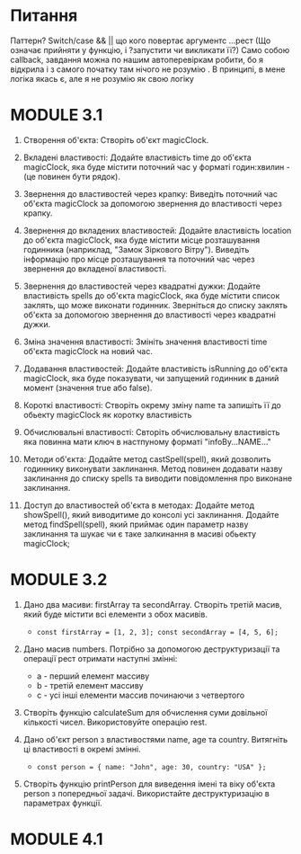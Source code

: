 # Питання

Паттерн?
Switch/case
&& || що кого повертає
аргументс
…рест
(Що означає прийняти у функцію, і ?запустити чи викликати її?)
Само собою callback, завдання можна по нашим автоперевіркам робити, бо я відкрила і з самого початку там нічого не розумію .
В принципі, в мене логіка якась є, але я не розумію як свою логіку

# MODULE 3.1

1. Створення об'єкта:
   Створіть об'єкт magicClock.

1. Вкладені властивості:
   Додайте властивість time до об'єкта magicClock, яка буде містити поточний час у форматі годин:хвилин - (це повинен бути рядок).

1. Звернення до властивостей через крапку:
   Виведіть поточний час об'єкта magicClock за допомогою звернення до властивості через крапку.

1. Звернення до вкладених властивостей:
   Додайте властивість location до об'єкта magicClock, яка буде містити місце розташування годинника (наприклад, "Замок Зіркового Вітру"). Виведіть інформацію про місце розташування та поточний час через звернення до вкладеної властивості.

1. Звернення до властивостей через квадратні дужки:
   Додайте властивість spells до об'єкта magicClock, яка буде містити список заклять, що може виконати годинник. Зверніться до списку заклять об'єкта за допомогою звернення до властивості через квадратні дужки.

1. Зміна значення властивості:
   Змініть значення властивості time об'єкта magicClock на новий час.

1. Додавання властивостей:
   Додайте властивість isRunning до об'єкта magicClock, яка буде показувати, чи запущений годинник в даний момент (значення true або false).

1. Короткі властивості:
   Створіть окрему зміну name та запишіть її до обьекту magicClock як коротку властивість

1. Обчислювальні властивості:
   Свторіть обчислювальну властивість яка повинна мати ключ в настпуному форматі "infoBy...NAME..."

1. Методи об'єкта:
   Додайте метод castSpell(spell), який дозволить годиннику виконувати заклинання. Метод повинен додавати назву заклинання до списку spells та виводити повідомлення про виконане заклинання.

1. Доступ до властивостей об'єкта в методах:
   Додайте метод showSpell(), який виводитиме до консолі усі заклинання.
   Додайте метод findSpell(spell), який приймає один параметр назву заклинання та шукає чи є таке залкинання в масиві обьекту magicClock;

# MODULE 3.2

1. Дано два масиви: firstArray та secondArray. Створіть третій масив, який буде містити всі елементи з обох масивів.

   - `const firstArray = [1, 2, 3]; const secondArray = [4, 5, 6];`

1. Дано масив numbers. Потрібно за допомогою деструктуризації та операції рест отримати наступні змінні:

   - a - перший елемент массиву
   - b - третій елемент массиву
   - с - усі інші елементи массив починаючи з четвертого

1. Створіть функцію calculateSum для обчислення суми довільної кількості чисел. Використовуйте операцію rest.

1. Дано об'єкт person з властивостями name, age та country. Витягніть ці властивості в окремі змінні.

   - `const person = { name: "John", age: 30, country: "USA" };`

1. Створіть функцію printPerson для виведення імені та віку об'єкта person з попередньої задачі. Використайте деструктуризацію в параметрах функції.

# MODULE 4.1

```

```
